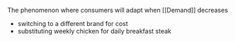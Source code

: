 The phenomenon where consumers will adapt when [[Demand]] decreases
- switching to a different brand for cost
- substituting weekly chicken for daily breakfast steak
